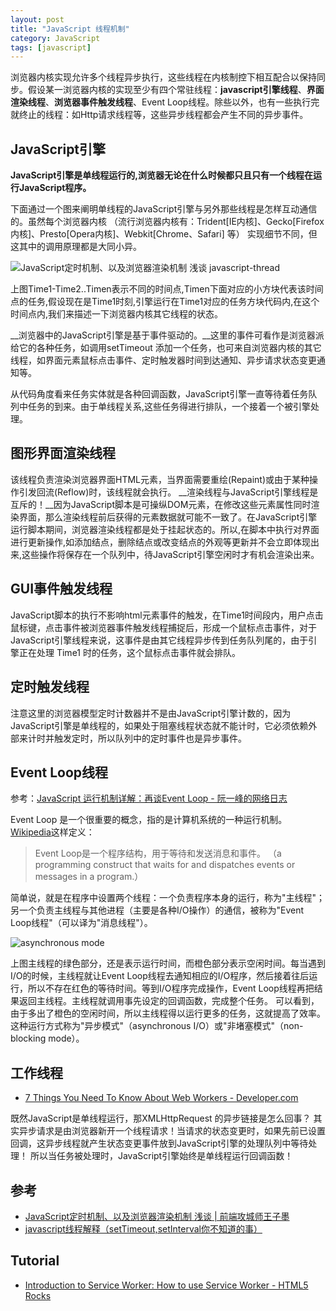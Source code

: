 ```yaml
---
layout: post
title: "JavaScript 线程机制"
category: JavaScript
tags: [javascript]
--- 
```


浏览器内核实现允许多个线程异步执行，这些线程在内核制控下相互配合以保持同步。假设某一浏览器内核的实现至少有四个常驻线程：__javascript引擎线程__、__界面渲染线程__、__浏览器事件触发线程__、Event Loop线程。除些以外，也有一些执行完就终止的线程：如Http请求线程等，这些异步线程都会产生不同的异步事件。

<!--more-->

##  JavaScript引擎

__JavaScript引擎是单线程运行的,浏览器无论在什么时候都只且只有一个线程在运行JavaScript程序。__

下面通过一个图来阐明单线程的JavaScript引擎与另外那些线程是怎样互动通信的。虽然每个浏览器内核 （流行浏览器内核有：Trident[IE内核]、Gecko[Firefox内核]、Presto[Opera内核]、Webkit[Chrome、Safari] 等） 实现细节不同，但这其中的调用原理都是大同小异。

![JavaScript定时机制、以及浏览器渲染机制 浅谈 javascript-thread](http://johnnyimages.qiniudn.com//javascript-thread.png)

上图Time1-Time2..Timen表示不同的时间点,Timen下面对应的小方块代表该时间点的任务,假设现在是Time1时刻,引擎运行在Time1对应的任务方块代码内,在这个时间点内,我们来描述一下浏览器内核其它线程的状态。

__浏览器中的JavaScript引擎是基于事件驱动的。__这里的事件可看作是浏览器派给它的各种任务，如调用setTimeout 添加一个任务，也可来自浏览器内核的其它线程，如界面元素鼠标点击事件、定时触发器时间到达通知、异步请求状态变更通知等。

从代码角度看来任务实体就是各种回调函数，JavaScript引擎一直等待着任务队列中任务的到来。由于单线程关系,这些任务得进行排队，一个接着一个被引擎处理。

## 图形界面渲染线程

该线程负责渲染浏览器界面HTML元素，当界面需要重绘(Repaint)或由于某种操作引发回流(Reflow)时，该线程就会执行。
__渲染线程与JavaScript引擎线程是互斥的！__因为JavaScript脚本是可操纵DOM元素，在修改这些元素属性同时渲染界面，那么渲染线程前后获得的元素数据就可能不一致了。在JavaScript引擎运行脚本期间，浏览器渲染线程都是处于挂起状态的。所以,在脚本中执行对界面进行更新操作,如添加结点，删除结点或改变结点的外观等更新并不会立即体现出来,这些操作将保存在一个队列中，待JavaScript引擎空闲时才有机会渲染出来。

## GUI事件触发线程

JavaScript脚本的执行不影响html元素事件的触发，在Time1时间段内，用户点击鼠标键，点击事件被浏览器事件触发线程捕捉后，形成一个鼠标点击事件，对于JavaScript引擎线程来说，这事件是由其它线程异步传到任务队列尾的，由于引擎正在处理 Time1 时的任务，这个鼠标点击事件就会排队。

## 定时触发线程

注意这里的浏览器模型定时计数器并不是由JavaScript引擎计数的，因为JavaScript引擎是单线程的，如果处于阻塞线程状态就不能计时，它必须依赖外部来计时并触发定时，所以队列中的定时事件也是异步事件。

## Event Loop线程

参考：[JavaScript 运行机制详解：再谈Event Loop - 阮一峰的网络日志](http://www.ruanyifeng.com/blog/2014/10/event-loop.html)

Event Loop 是一个很重要的概念，指的是计算机系统的一种运行机制。[Wikipedia](http://en.wikipedia.org/wiki/Event_loop)这样定义：

> Event Loop是一个程序结构，用于等待和发送消息和事件。 （a programming construct that waits for and dispatches events or messages in a program.）

简单说，就是在程序中设置两个线程：一个负责程序本身的运行，称为"主线程"；另一个负责主线程与其他进程（主要是各种I/O操作）的通信，被称为"Event Loop线程"（可以译为"消息线程"）。

![asynchronous mode](http://image.beekka.com/blog/201310/2013102004.png)

上图主线程的绿色部分，还是表示运行时间，而橙色部分表示空闲时间。每当遇到I/O的时候，主线程就让Event Loop线程去通知相应的I/O程序，然后接着往后运行，所以不存在红色的等待时间。等到I/O程序完成操作，Event Loop线程再把结果返回主线程。主线程就调用事先设定的回调函数，完成整个任务。
可以看到，由于多出了橙色的空闲时间，所以主线程得以运行更多的任务，这就提高了效率。这种运行方式称为"异步模式"（asynchronous I/O）或"非堵塞模式"（non-blocking mode）。

## 工作线程

- [7 Things You Need To Know About Web Workers - Developer.com](http://www.developer.com/lang/jscript/7-things-you-need-to-know-about-web-workers.html)

既然JavaScript是单线程运行，那XMLHttpRequest 的异步链接是怎么回事？
其实异步请求是由浏览器新开一个线程请求！当请求的状态变更时，如果先前已设置回调，这异步线程就产生状态变更事件放到JavaScript引擎的处理队列中等待处理！
所以当任务被处理时，JavaScript引擎始终是单线程运行回调函数！

## 参考

- [JavaScript定时机制、以及浏览器渲染机制 浅谈 | 前端攻城师王子墨](http://julying.com/blog/javascript-settimeout-thread/)
- [javascript线程解释（setTimeout,setInterval你不知道的事）](http://www.iamued.com/qianduan/1645.html)

## Tutorial

- [Introduction to Service Worker: How to use Service Worker - HTML5 Rocks](http://www.html5rocks.com/en/tutorials/service-worker/introduction/)


